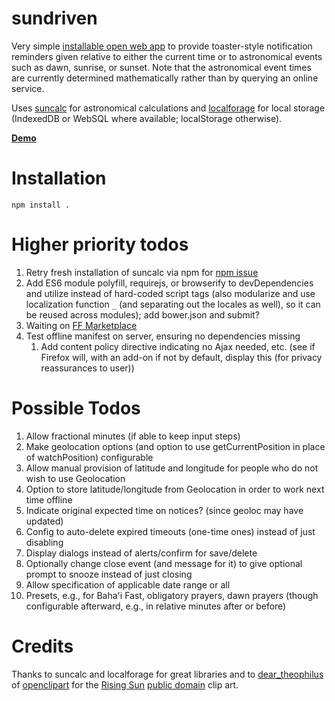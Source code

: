 # sundriven

Very simple [installable open web app](https://developer.mozilla.org/en-US/Apps)
to provide toaster-style notification reminders given relative to either the
current time or to astronomical events such as dawn, sunrise, or sunset.
Note that the astronomical event times are currently determined
mathematically rather than by querying an online service.

Uses [suncalc](https://github.com/mourner/suncalc) for astronomical
calculations and [localforage](https://github.com/mozilla/localForage)
for local storage (IndexedDB or WebSQL where available; localStorage
otherwise).

**[Demo](http://brett-zamir.me/sundriven/)**

# Installation
```
npm install .
```


# Higher priority todos
1. Retry fresh installation of suncalc via npm for [npm issue](https://github.com/npm/npm/issues/5291)
1. Add ES6 module polyfill, requirejs, or browserify to devDependencies and utilize instead of hard-coded script tags (also modularize and use localization function `_` (and separating out the locales as well), so it can be reused across modules); add bower.json and submit?
1. Waiting on [FF Marketplace](https://marketplace.firefox.com/app/sundriven/)
1. Test offline manifest on server, ensuring no dependencies missing
    1. Add content policy directive indicating no Ajax needed, etc. (see if Firefox will, with an add-on if not by default, display this (for privacy reassurances to user))

# Possible Todos
1. Allow fractional minutes (if able to keep input steps)
1. Make geolocation options (and option to use getCurrentPosition in place of watchPosition) configurable
1. Allow manual provision of latitude and longitude for people who do not wish to use Geolocation
1. Option to store latitude/longitude from Geolocation in order to work next time offline
1. Indicate original expected time on notices? (since geoloc may have updated)
1. Config to auto-delete expired timeouts (one-time ones) instead of just disabling
1. Display dialogs instead of alerts/confirm for save/delete
1. Optionally change close event (and message for it) to give optional prompt to snooze instead of just closing
1. Allow specification of applicable date range or all
1. Presets, e.g., for Baha'i Fast, obligatory prayers, dawn prayers (though configurable afterward, e.g., in relative minutes after or before)

# Credits

Thanks to suncalc and localforage for great libraries and to
[dear_theophilus](http://openclipart.org/user-detail/dear_theophilus) of
[openclipart](http://openclipart.org)
for the
[Rising Sun](http://openclipart.org/detail/122071/rising-sun-by-dear_theophilus)
[public domain](http://openclipart.org/share) clip art.
